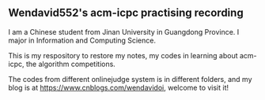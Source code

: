 ## Wendavid552's acm-icpc practising recording
I am a Chinese student from Jinan University in Guangdong Province. I major in Information and Computing Science.

This is my respository to restore my notes, my codes in learning about acm-icpc, the algorithm competitions.

The codes from different onlinejudge system is in different folders, and my blog is at https://www.cnblogs.com/wendavidoi, welcome to visit it! 
